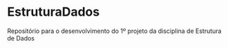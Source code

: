 # EstruturaDados
Repositório para o desenvolvimento do 1º projeto da disciplina de Estrutura de Dados 
